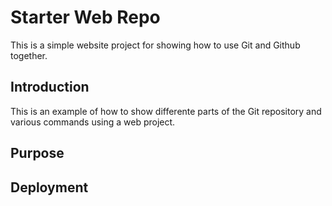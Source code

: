 # Starter Web Repo

This is a simple website project for showing how to use Git and Github together.

## Introduction

This is an example of how to show differente parts of the Git repository and various commands using a web project.

## Purpose

## Deployment
